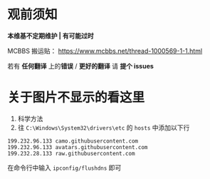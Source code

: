 # 观前须知

**本维基不定期维护 | 有可能过时**

MCBBS 搬运贴： https://www.mcbbs.net/thread-1000569-1-1.html

若有 **任何翻译** 上的**错误** / **更好的翻译** 请 **提个 issues**

# 关于图片不显示的看这里

1. 科学方法
2. 往 `C:\Windows\System32\drivers\etc` 的 `hosts` 中添加以下行
```
199.232.96.133 camo.githubusercontent.com
199.232.96.133 avatars.githubusercontent.com
199.232.28.133 raw.githubusercontent.com
```
在命令行中输入 `ipconfig/flushdns` 即可
